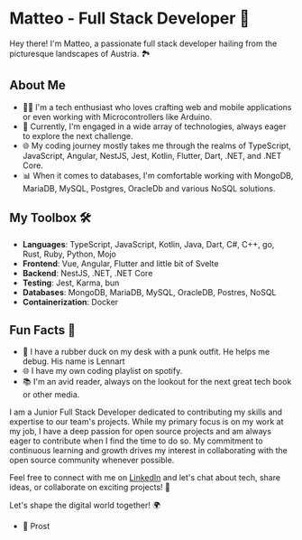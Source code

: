 # Matteo - Full Stack Developer 🚀

Hey there! I'm Matteo, a passionate full stack developer hailing from the picturesque landscapes of Austria. 🏞️

## About Me

- 🧑‍💻 I'm a tech enthusiast who loves crafting web and mobile applications or even working with Microcontrollers like Arduino.
- 💼 Currently, I'm engaged in a wide array of technologies, always eager to explore the next challenge.
- 🌐 My coding journey mostly takes me through the realms of TypeScript, JavaScript, Angular, NestJS, Jest, Kotlin, Flutter, Dart, .NET, and .NET Core.
- 📊 When it comes to databases, I'm comfortable working with MongoDB, MariaDB, MySQL, Postgres, OracleDb and various NoSQL solutions.

## My Toolbox 🛠️

- **Languages**: TypeScript, JavaScript, Kotlin, Java, Dart, C#, C++, go, Rust, Ruby, Python, Mojo
- **Frontend**: Vue, Angular, Flutter and little bit of Svelte
- **Backend**: NestJS, .NET, .NET Core
- **Testing**: Jest, Karma, bun
- **Databases**: MongoDB, MariaDB, MySQL, OracleDB, Postres, NoSQL
- **Containerization**: Docker

## Fun Facts 🌟
- 🦆 I have a rubber duck on my desk with a punk outfit. He helps me debug. His name is Lennart
- 🌐 I have my own coding playlist on spotify.
- 📚 I'm an avid reader, always on the lookout for the next great tech book or other media.


I am a Junior Full Stack Developer dedicated to contributing my skills and expertise to our team's projects. While my primary focus is on my work at my job, I have a deep passion for open source projects and am always eager to contribute when I find the time to do so. My commitment to continuous learning and growth drives my interest in collaborating with the open source community whenever possible.

Feel free to connect with me on [LinkedIn](https://www.linkedin.com/in/matteo-juen-6050bb284/) and let's chat about tech, share ideas, or collaborate on exciting projects! 💬

Let's shape the digital world together! 🌍

- 🍺 Prost


